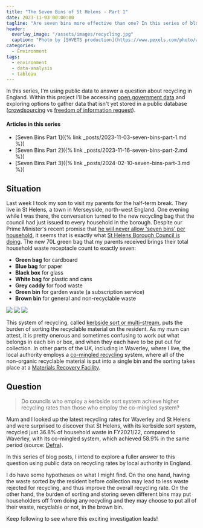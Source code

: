 ```yaml
---
title: "The Seven Bins of St Helens - Part 1"
date: 2023-11-03 00:00:00
tagline: "Are seven bins more effective than one? In this series of blog posts, I explore the answer to this question using public data on recycling rates by local authority in England."
header:
  overlay_image: "/assets/images/recycling.jpg"
  caption: "Photo by [SHVETS production](https://www.pexels.com/photo/woman-selecting-glass-into-plastic-container-7512859/)"
categories:
  - Environment
tags:
  - environment
  - data-analysis
  - tableau
---
```


In this series, I'm using public data to answer a question about recycling in England. Within this project I'll be accessing [open government data](https://www.data.gov.uk) and exploring options to gather data that isn't yet stored in a public database ([crowdsourcing](https://www.clickworker.com/customer-blog/data-crowdsourcing/) vs [freedom of information request](https://www.gov.uk/make-a-freedom-of-information-request/how-to-make-an-foi-request)).

#### Articles in this series

- [Seven Bins Part 1]({% link _posts/2023-11-03-seven-bins-part-1.md %})
- [Seven Bins Part 2]({% link _posts/2023-11-16-seven-bins-part-2.md %})
- [Seven Bins Part 3]({% link _posts/2024-02-10-seven-bins-part-3.md %})

## Situation
Last week I took my son to visit my parents for the half-term break. They live in St Helens, a town in Merseyside, north-west England. One evening while I was there, the conversation turned to the new recycling bag that the council had just issued to every household in the borough. Despite our Prime Minister's recent promise that [he will never allow 'seven bins' per household](https://www.mrw.co.uk/news/government-will-never-allow-seven-bins-per-house-says-sunak-20-09-2023/), it seems that is exactly what [St Helens Borough Council is doing](https://www.sthelens.gov.uk/article/9028/Recycling-Service-Change). The new 70L green bag that my parents received brings their total household waste receptacle count to exactly seven:

- **Green bag** for cardboard
- **Blue bag** for paper
- **Black box** for glass
- **White bag** for plastic and cans
- **Grey caddy** for food waste
- **Green bin** for garden waste (a subscription service)
- **Brown bin** for general and non-recyclable waste

<div class="gallery" data-columns="1">
	<img src="/images/blog/2023-11-03-seven-bins-part-1/mums-bins-1.png">
	<img src="/images/blog/2023-11-03-seven-bins-part-1/mums-bins-2.png">
	<img src="/images/blog/2023-11-03-seven-bins-part-1/mums-bins-3.png">
</div>

This system of recycling, called [kerbside sort or multi-stream](https://en.wikipedia.org/wiki/Kerbside_collection#United_Kingdom), puts the burden of sorting the recyclable material on the resident. As my mum can attest, it is pretty onerous and sometimes confusing to work out what belongs in each bin or box, and when they each have to be put out for collection. In other parts of the UK, including in Waverley, where I live, the local authority employs a [co-mingled recycling](https://en.wikipedia.org/wiki/Single-stream_recycling) system, where all of the non-organic recyclable material is put into a single bin and the sorting takes place at a [Materials Recovery Facility](https://en.wikipedia.org/wiki/Materials_recovery_facility).

## Question
> Do councils who employ a kerbside sort system achieve higher recycling rates than those who employ the co-mingled system?

Mum and I looked up the latest recycling rates for Waverley and St Helens and were surprised to discover that St Helens, with its kerbside sort system, recycled just 36.8% of household waste in FY2021/22, compared to Waverley, with its co-mingled system, which achieved 58.9% in the same period (source: [Defra](https://www.gov.uk/government/statistical-data-sets/env18-local-authority-collected-waste-annual-results-tables-202122)).

In this series of blog posts, I intend to explore a fuller answer to this question using public data on recycling rates by local authority in England.

I do have some hypotheses on what I might find. On the one hand, having the waste sorted by the resident before collection may lead to less waste rejected for recycling, and thus improve the overall recycling rate. On the other hand, the burden of sorting and storing seven different bins may put householders off from doing any recycling and they may choose to put all of their waste, recyclable or not, in the brown bin.

Keep following to see where this exciting investigation leads!